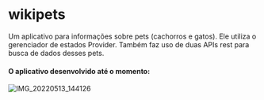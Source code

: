 # wikipets

Um aplicativo para informações sobre pets (cachorros e gatos). Ele utiliza o gerenciador de estados Provider. 
Também faz uso de duas APIs rest para busca de dados desses pets.

#### O aplicativo desenvolvido até o momento:
![IMG_20220513_144126](https://user-images.githubusercontent.com/26170686/168338708-e16f06cd-2600-4bb4-9a17-e8df4aa0c850.png)
